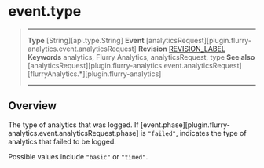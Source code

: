 # event.type

> --------------------- ------------------------------------------------------------------------------------------
> __Type__              [String][api.type.String]
> __Event__             [analyticsRequest][plugin.flurry-analytics.event.analyticsRequest]
> __Revision__          [REVISION_LABEL](REVISION_URL)
> __Keywords__          analytics, Flurry Analytics, analyticsRequest, type
> __See also__			[analyticsRequest][plugin.flurry-analytics.event.analyticsRequest]
>						[flurryAnalytics.*][plugin.flurry-analytics]
> --------------------- ------------------------------------------------------------------------------------------

## Overview

The type of analytics that was logged. If [event.phase][plugin.flurry-analytics.event.analyticsRequest.phase] is `"failed"`, indicates the type of analytics that failed to be logged.

Possible values include `"basic"` or `"timed"`.
